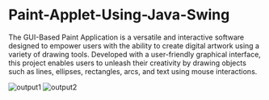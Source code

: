 # Paint-Applet-Using-Java-Swing
The GUI-Based Paint Application is a versatile and interactive software designed to empower users with the ability to create
digital artwork using a variety of drawing tools. Developed with a user-friendly graphical interface, this project enables users to
unleash their creativity by drawing objects such as lines, ellipses, rectangles, arcs, and text using mouse interactions.

![output1](https://github.com/venkatesh12102k2/PaintAppletUsingJavaSwing/assets/124376174/4942bfb4-c08a-4def-9e06-3eca0fbd7acc)
![output2](https://github.com/venkatesh12102k2/PaintAppletUsingJavaSwing/assets/124376174/3a2e285a-cbdd-4f32-a873-54fe4de07ab3)


